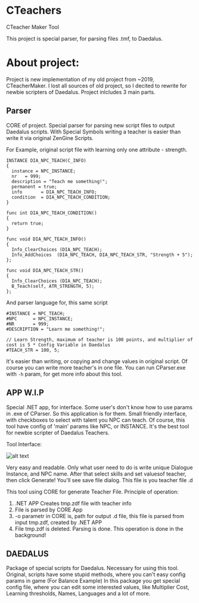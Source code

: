 # CTeachers
CTeacher Maker Tool

This project is special parser, for parsing files .tmf, to Daedalus.

# About project:
Project is new implementation of my old project from ~2019, CTeacherMaker. 
I lost all sources of old project, so I decited to rewrite for newbie scripters of Daedalus. 
Project inlcludes 3 main parts.

## Parser
CORE of project. Special parser for parsing new script files to output Daedalus scripts. 
With Special Symbols writing a teacher is easier than write it via original ZenGine Scripts.

For Example, original script file with learning only one attribute - strength.
```
INSTANCE DIA_NPC_TEACH(C_INFO)
{
  instance = NPC_INSTANCE;
  nr   = 999;
  description = "Teach me something!";
  permanent = true;
  info       = DIA_NPC_TEACH_INFO;
  condition  = DIA_NPC_TEACH_CONDITION;
}

func int DIA_NPC_TEACH_CONDITION()
{
  return true;
}

func void DIA_NPC_TEACH_INFO()
{
  Info_ClearChoices (DIA_NPC_TEACH);
  Info_AddChoices  (DIA_NPC_TEACH, DIA_NPC_TEACH_STR, "Strength + 5");
};

func void DIA_NPC_TEACH_STR()
{
  Info_ClearChoices (DIA_NPC_TEACH);
  B_Teach(self, ATR_STRENGTH, 5);
};
```

And parser language for, this same script
```
#INSTANCE = NPC_TEACH;
#NPC      = NPC_INSTANCE;
#NR       = 999;
#DESCRIPTION = "Learn me something!";

// Learn Strength, maximum of teacher is 100 points, and multiplier of cost is 5 * Config Variable in Daedalus
#TEACH_STR = 100, 5;
```

It's easier than writing, or copying and change values in original script. 
Of course you can write more teacher's in one file. 
You can run CParser.exe with `-h` param, for get more info about this tool.

## APP W.I.P
Special .NET app, for interface. Some user's don't know how to use params in .exe of CParser. So this application is for them.
Small friendly interface, with checkboxes to select with talent you NPC can teach. Of course, this tool have config of 'main' params like NPC, or INSTANCE.
It's the best tool for newbie scripter of Daedalus Teachers.

Tool Interface:

![alt text](https://i.imgur.com/gWS85Xz.png)

Very easy and readable. Only what user need to do is write unique Dialogue Instance, and NPC name.
After that select skills and set values ​​of teacher, then click Generate! 
You'll  see save file dialog. This file is you teacher file .d

This tool using CORE for generate Teacher File. 
Principle of operation:
1) .NET APP Creates tmp.zdf file with teacher info 
2) File is parsed by CORE App 
3) -o parametr in CORE is, path for output .d file, this file is parsed from input tmp.zdf, created by .NET APP
4) File tmp.zdf is deleted. Parsing is done.
This operation is done in the background!

## DAEDALUS
Package of special scripts for Daedalus. Necessary for using this tool.
Original, scripts have some stupid methods, where you can't easy config params in game (For Balance Example)
In this package you get special config file, where you can edit some interested values, like Multiplier Cost, Learning thresholds, Names, Languages and a lot of more.
